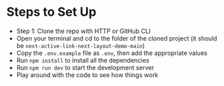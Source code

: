 # Steps to Set Up

- Step 1: Clone the repo with HTTP or GitHub CLI
- Open your terminal and cd to the folder of the cloned project (it should be `next-active-link-next-layout-demo-main`)
- Copy the `.env.example` file as `.env`, then add the appropriate values
- Run `npm install` to install all the dependencies
- Run `npm run dev` to start the development server
- Play around with the code to see how things work
